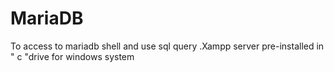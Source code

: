 # MariaDB
To access to mariadb shell and use sql query  .Xampp server pre-installed in " c "drive 
for windows system 

